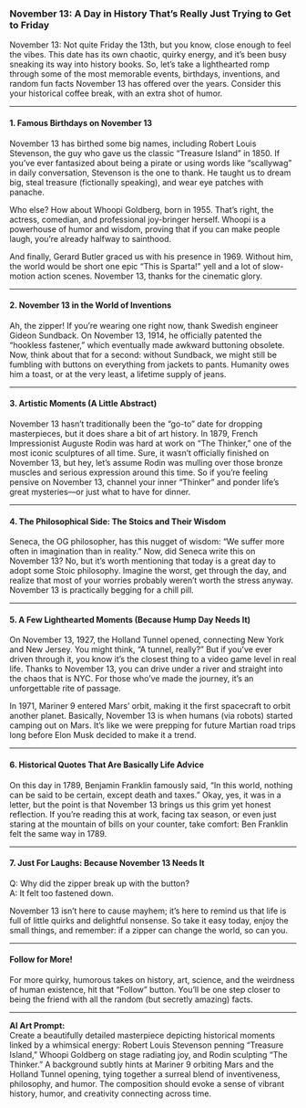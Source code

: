 ### November 13: A Day in History That’s Really Just Trying to Get to Friday

November 13: Not quite Friday the 13th, but you know, close enough to feel the vibes. This date has its own chaotic, quirky energy, and it’s been busy sneaking its way into history books. So, let’s take a lighthearted romp through some of the most memorable events, birthdays, inventions, and random fun facts November 13 has offered over the years. Consider this your historical coffee break, with an extra shot of humor.

---

#### 1. Famous Birthdays on November 13  
November 13 has birthed some big names, including Robert Louis Stevenson, the guy who gave us the classic “Treasure Island” in 1850. If you’ve ever fantasized about being a pirate or using words like “scallywag” in daily conversation, Stevenson is the one to thank. He taught us to dream big, steal treasure (fictionally speaking), and wear eye patches with panache.

Who else? How about Whoopi Goldberg, born in 1955. That’s right, the actress, comedian, and professional joy-bringer herself. Whoopi is a powerhouse of humor and wisdom, proving that if you can make people laugh, you’re already halfway to sainthood.

And finally, Gerard Butler graced us with his presence in 1969. Without him, the world would be short one epic “This is Sparta!” yell and a lot of slow-motion action scenes. November 13, thanks for the cinematic glory.

---

#### 2. November 13 in the World of Inventions
Ah, the zipper! If you’re wearing one right now, thank Swedish engineer Gideon Sundback. On November 13, 1914, he officially patented the “hookless fastener,” which eventually made awkward buttoning obsolete. Now, think about that for a second: without Sundback, we might still be fumbling with buttons on everything from jackets to pants. Humanity owes him a toast, or at the very least, a lifetime supply of jeans.

---

#### 3. Artistic Moments (A Little Abstract)
November 13 hasn’t traditionally been the “go-to” date for dropping masterpieces, but it does share a bit of art history. In 1879, French Impressionist Auguste Rodin was hard at work on “The Thinker,” one of the most iconic sculptures of all time. Sure, it wasn’t officially finished on November 13, but hey, let’s assume Rodin was mulling over those bronze muscles and serious expression around this time. So if you’re feeling pensive on November 13, channel your inner “Thinker” and ponder life’s great mysteries—or just what to have for dinner.

---

#### 4. The Philosophical Side: The Stoics and Their Wisdom  
Seneca, the OG philosopher, has this nugget of wisdom: “We suffer more often in imagination than in reality.” Now, did Seneca write this on November 13? No, but it’s worth mentioning that today is a great day to adopt some Stoic philosophy. Imagine the worst, get through the day, and realize that most of your worries probably weren’t worth the stress anyway. November 13 is practically begging for a chill pill.

---

#### 5. A Few Lighthearted Moments (Because Hump Day Needs It)
On November 13, 1927, the Holland Tunnel opened, connecting New York and New Jersey. You might think, “A tunnel, really?” But if you’ve ever driven through it, you know it’s the closest thing to a video game level in real life. Thanks to November 13, you can drive under a river and straight into the chaos that is NYC. For those who’ve made the journey, it’s an unforgettable rite of passage.

In 1971, Mariner 9 entered Mars’ orbit, making it the first spacecraft to orbit another planet. Basically, November 13 is when humans (via robots) started camping out on Mars. It’s like we were prepping for future Martian road trips long before Elon Musk decided to make it a trend.

---

#### 6. Historical Quotes That Are Basically Life Advice
On this day in 1789, Benjamin Franklin famously said, “In this world, nothing can be said to be certain, except death and taxes.” Okay, yes, it was in a letter, but the point is that November 13 brings us this grim yet honest reflection. If you’re reading this at work, facing tax season, or even just staring at the mountain of bills on your counter, take comfort: Ben Franklin felt the same way in 1789.

---

#### 7. Just For Laughs: Because November 13 Needs It
Q: Why did the zipper break up with the button?  
A: It felt too fastened down.

November 13 isn’t here to cause mayhem; it’s here to remind us that life is full of little quirks and delightful nonsense. So take it easy today, enjoy the small things, and remember: if a zipper can change the world, so can you.

---

#### Follow for More!
For more quirky, humorous takes on history, art, science, and the weirdness of human existence, hit that “Follow” button. You’ll be one step closer to being the friend with all the random (but secretly amazing) facts.

---

**AI Art Prompt:**  
Create a beautifully detailed masterpiece depicting historical moments linked by a whimsical energy: Robert Louis Stevenson penning “Treasure Island,” Whoopi Goldberg on stage radiating joy, and Rodin sculpting “The Thinker.” A background subtly hints at Mariner 9 orbiting Mars and the Holland Tunnel opening, tying together a surreal blend of inventiveness, philosophy, and humor. The composition should evoke a sense of vibrant history, humor, and creativity connecting across time.